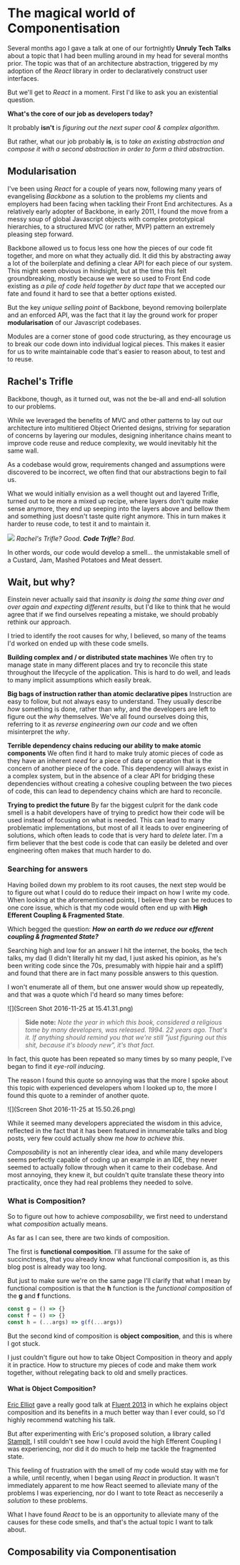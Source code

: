 # The magical world of Componentisation

Several months ago I gave a talk at one of our fortnightly **Unruly Tech Talks** about a topic that I had been mulling around in my head for several months prior.
The topic was that of an architecture abstraction, triggered by my adoption of the *React* library in order to declaratively construct user interfaces.

But we'll get to *React* in a moment. First I'd like to ask you an existential question.

**What's the core of our job as developers today?**

It probably **isn't** is *figuring out the next super cool & complex algorithm.*

But rather, what our job probably **is**, is to *take an existing abstraction and compose it with a second abstraction in order to form a third abstraction*.

## Modularisation

I've been using *React* for a couple of years now, following many years of evangelising *Backbone* as a solution to the problems my clients and employers had been facing when tackling their Front End architectures. As a relatively early adopter of Backbone, in early 2011, I found the move from a messy soup of global Javascript objects with complex prototypical hierarchies, to a structured MVC (or rather, MVP) pattern an extremely pleasing step forward.

Backbone allowed us to focus less one how the pieces of our code fit together, and more on what they actually did. It did this by abstracting away a lot of the boilerplate and defining a clear API for each piece of our system.
This might seem obvious in hindsight, but at the time this felt groundbreaking, mostly because we were so used to Front End code existing as *a pile of code held together by duct tape* that we accepted our fate and found it hard to see that a better options existed.

But the key *unique selling point* of Backbone, beyond removing boilerplate and an enforced API, was the fact that it lay the ground work for proper **modularisation** of our Javascript codebases.

Modules are a corner stone of good code structuring, as they encourage us to break our code down into individual logical pieces. This makes it easier for us to write maintainable code that's easier to reason about, to test and to reuse.

## Rachel's Trifle
Backbone, though, as it turned out, was not the be-all and end-all solution to our problems.

While we leveraged the benefits of MVC and other patterns to lay out our architecture into multitiered Object Oriented designs, striving for separation of concerns by layering our modules, designing inheritance chains meant to improve code reuse
and reduce complexity, we would inevitably hit the same wall.

As a codebase would grow, requirements changed and assumptions were discovered to be incorrect, we often find that our abstractions begin to fail us.

What we would initially envision as a well thought out and layered Trifle, turned out to be more a mixed up recipe, where layers don't quite make sense anymore, they end up seeping into the layers above and bellow them and something just doesn't taste quite right anymore. This in turn makes it harder to reuse code, to test it and to maintain it.

![](https://media.giphy.com/media/4OW5VatORVtkI/giphy.gif)
*Rachel's Trifle? Good. **Code Trifle**? Bad.*

In other words, our code would develop a smell... the unmistakable smell of a Custard, Jam, Mashed Potatoes and Meat dessert.

## Wait, but why?
Einstein never actually said that *insanity is doing the same thing over and over again and expecting different results*, but I'd like to think that he would agree that if we find ourselves repeating a mistake, we should probably rethink our approach.

I tried to identify the root causes for why, I believed, so many of the teams I'd worked on ended up with these code smells.

**Building complex and / or distributed state machines**
We often try to manage state in many different places and try to reconcile this state throughout the lifecycle of the application. This is hard to do well, and leads to many implicit assumptions which easily break.

**Big bags of instruction rather than atomic declarative pipes**
Instruction are easy to follow, but not always easy to understand. They usually describe *how* something is done, rather than *why*, and the developers are left to figure out the *why* themselves. We've all found ourselves doing this, referring to it as *reverse engineering own our code* and we often misinterpret the *why*.

**Terrible dependency chains reducing our ability to make atomic components**
We often find it hard to make truly atomic pieces of code as they have an inherent *need* for a piece of data or operation that is the concern of another piece of the code. This dependency will always exist in a complex system, but in the absence of a clear API for bridging these dependencies without creating a cohesive coupling between the two pieces of code, this can lead to dependency chains which are hard to reconcile.

**Trying to predict the future**
By far the biggest culprit for the dank code smell is a habit developers have of trying to predict how their code will be used instead of focusing on what is needed. This can lead to many problematic implementations, but most of all it leads to over engineering of solutions, which often leads to code that is very hard to *delete* later.
I'm a firm believer that the best code is code that can easily be deleted and over engineering often makes that much harder to do.

### Searching for answers
Having boiled down my problem to its root causes, the next step would be to figure out what I could do to reduce their impact on how I write my code.
When looking at the aforementioned points, I believe they can be reduces to one core issue, which is that my code would often end up with **High Efferent Coupling & Fragmented State**.

Which begged the question:
***How on earth do we reduce our efferent coupling & fragmented State?***

Searching high and low for an answer I hit the internet, the books, the tech talks, my dad (I didn't literally hit my dad, I just asked his opinion, as he's been writing code since the 70s, presumably with hippie hair and a spliff) and found that there are in fact many possible answers to this question.

I won't enumerate all of them, but one answer would show up repeatedly, and that was a quote which I'd heard so many times before:

![](Screen Shot 2016-11-25 at 15.41.31.png)

> **Side note:** *Note the year in which this book, considered a religious tome by many developers, was released. 1994. 22 years ago. That's it. If anything should remind you that we're still "just figuring out this shit, because it's bloody new", it's that fact.*

In fact, this quote has been repeated so many times by so many people, I've began to find it *eye-roll inducing*.

The reason I found this quote so annoying was that the more I spoke about this topic with experienced developers whom I looked up to, the more I found this quote to a reminder of another quote.

![](Screen Shot 2016-11-25 at 15.50.26.png)

While it seemed many developers appreciated the wisdom in this advice, reflected in the fact that it has been featured in innumerable talks and blog posts, very few could actually show me *how to achieve this*.

*Composability* is not an inherently clear idea, and while many developers seems perfectly capable of coding up an example in an IDE, they never seemed to actually follow through when it came to their codebase. And most annoying, they knew it, but couldn't quite translate these theory into practicality, once they had real problems they needed to solve.

### What is Composition?
So to figure out how to achieve *composability*, we first need to understand what *composition* actually means.

As far as I can see, there are two kinds of composition.

The first is **functional composition**. I'll assume for the sake of succinctness, that you already know what functional composition is, as this blog post is already way too long.

But just to make sure we're on the same page I'll clarify that what I mean by functional composition is that the **h** function is the *functional composition* of the **g** and **f** functions.
```javascript
const g = () => {}
const f = () => {}
const h = (...args) => g(f(...args))
```

But the second kind of composition is **object composition**, and this is where I got stuck.

I just couldn't figure out how to take Object Composition in theory and apply it in practice. How to structure my pieces of code and make them work together, without relegating back to old and smelly practices.

#### What is Object Composition?
[Eric Elliot](https://twitter.com/_ericelliott) gave a really good talk at [Fluent 2013](https://www.youtube.com/watch?v=lKCCZTUx0sI) in which he explains object composition and its benefits in a much better way than I ever could, so I'd highly recommend watching his talk.

But after experimenting with Eric's proposed solution, a library called [StampIt](https://github.com/stampit-org/stampit), I still couldn't see how I could avoid the high Efferent Coupling I was experiencing, nor did it do much to help me tackle the fragmented state.

This feeling of frustration with the smell of my code would stay with me for a while, until recently, when I began using *React* in production. It wasn't immediately apparent to me how React seemed to alleviate many of the problems I was experiencing, nor do I want to tote React as necceserily a *solution* to these problems.

What I have found *React* to be is an opportunity to alleviate many of the causes for these code smells, and that's the actual topic I want to talk about.

## Composability via Componentisation

